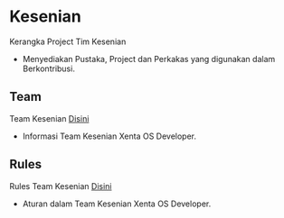 # Kesenian
Kerangka Project Tim Kesenian
 *  Menyediakan Pustaka, Project dan Perkakas yang digunakan dalam Berkontribusi.

## Team
Team Kesenian [Disini](admin/TEAM.md)
 * Informasi Team Kesenian Xenta OS Developer.

## Rules
Rules Team Kesenian [Disini](admin/RULES.md)
 * Aturan dalam Team Kesenian Xenta OS Developer.
